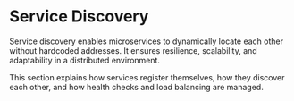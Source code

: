 # Service Discovery

Service discovery enables microservices to dynamically locate each other without hardcoded addresses. It ensures resilience, scalability, and adaptability in a distributed environment.

This section explains how services register themselves, how they discover each other, and how health checks and load balancing are managed.

